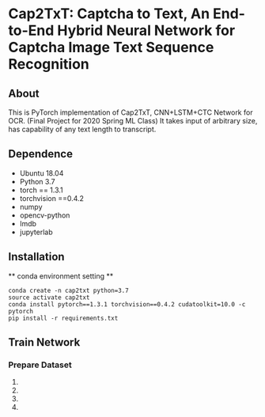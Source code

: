 # Cap2TxT: Captcha to Text, An End-to-End Hybrid Neural Network for Captcha Image Text Sequence Recognition

## About

This is PyTorch implementation of Cap2TxT, CNN+LSTM+CTC Network for OCR. (Final Project for 2020 Spring ML Class) It takes input of arbitrary size, has capability of any text length to transcript.

## Dependence

- Ubuntu 18.04
- Python 3.7
- torch == 1.3.1
- torchvision ==0.4.2
- numpy
- opencv-python
- lmdb
- jupyterlab

## Installation
 ** conda environment setting **

```
conda create -n cap2txt python=3.7
source activate cap2txt
conda install pytorch==1.3.1 torchvision==0.4.2 cudatoolkit=10.0 -c pytorch
pip install -r requirements.txt
```

## Train Network
### Prepare Dataset
1.
2.
3.
4.



